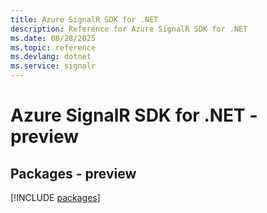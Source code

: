 ```yaml
---
title: Azure SignalR SDK for .NET
description: Reference for Azure SignalR SDK for .NET
ms.date: 08/28/2025
ms.topic: reference
ms.devlang: dotnet
ms.service: signalr
---
```

# Azure SignalR SDK for .NET - preview
## Packages - preview
[!INCLUDE [packages](signalr-index.md)]